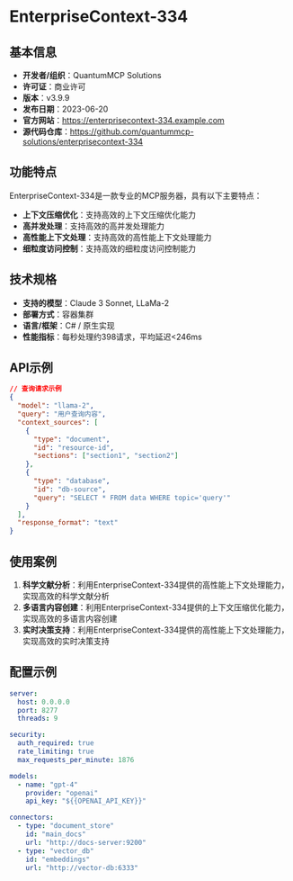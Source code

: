 # EnterpriseContext-334

## 基本信息

- **开发者/组织**：QuantumMCP Solutions
- **许可证**：商业许可
- **版本**：v3.9.9
- **发布日期**：2023-06-20
- **官方网站**：https://enterprisecontext-334.example.com
- **源代码仓库**：https://github.com/quantummcp-solutions/enterprisecontext-334

## 功能特点

EnterpriseContext-334是一款专业的MCP服务器，具有以下主要特点：

- **上下文压缩优化**：支持高效的上下文压缩优化能力
- **高并发处理**：支持高效的高并发处理能力
- **高性能上下文处理**：支持高效的高性能上下文处理能力
- **细粒度访问控制**：支持高效的细粒度访问控制能力


## 技术规格

- **支持的模型**：Claude 3 Sonnet, LLaMa-2
- **部署方式**：容器集群
- **语言/框架**：C# / 原生实现
- **性能指标**：每秒处理约398请求，平均延迟<246ms

## API示例

```json
// 查询请求示例
{
  "model": "llama-2",
  "query": "用户查询内容",
  "context_sources": [
    {
      "type": "document",
      "id": "resource-id",
      "sections": ["section1", "section2"]
    },
    {
      "type": "database",
      "id": "db-source",
      "query": "SELECT * FROM data WHERE topic='query'"
    }
  ],
  "response_format": "text"
}
```

## 使用案例

1. **科学文献分析**：利用EnterpriseContext-334提供的高性能上下文处理能力，实现高效的科学文献分析
2. **多语言内容创建**：利用EnterpriseContext-334提供的上下文压缩优化能力，实现高效的多语言内容创建
3. **实时决策支持**：利用EnterpriseContext-334提供的高性能上下文处理能力，实现高效的实时决策支持


## 配置示例

```yaml
server:
  host: 0.0.0.0
  port: 8277
  threads: 9

security:
  auth_required: true
  rate_limiting: true
  max_requests_per_minute: 1876

models:
  - name: "gpt-4"
    provider: "openai"
    api_key: "${{OPENAI_API_KEY}}"

connectors:
  - type: "document_store"
    id: "main_docs"
    url: "http://docs-server:9200"
  - type: "vector_db"
    id: "embeddings"
    url: "http://vector-db:6333"
```